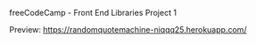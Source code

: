 freeCodeCamp - Front End Libraries Project 1

Preview: https://randomquotemachine-niqqq25.herokuapp.com/
